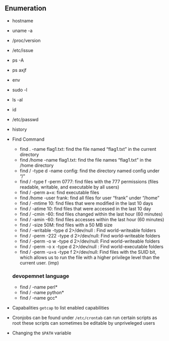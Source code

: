 ## Enumeration

- hostname
    
- uname -a
    
- /proc/version
    
- /etc/issue
    
- ps -A
    
- ps axjf
    
- env
    
- sudo -l
    
- ls -al
    
- id
    
- /etc/passwd
    
- history
    
- Find Command


	- find . -name flag1.txt: find the file named “flag1.txt” in the current directory 
	- find /home -name flag1.txt: find the file names “flag1.txt” in the /home directory
	- find / -type d -name config: find the directory named config under “/”
	-  find / -type f -perm 0777: find files with the 777 permissions (files readable, writable, and executable by all users)
	-  find / -perm a=x: find executable files
	-  find /home -user frank: find all files for user “frank” under “/home”
	-   find / -mtime 10: find files that were modified in the last 10 days
	-   find / -atime 10: find files that were accessed in the last 10 day
	-   find / -cmin -60: find files changed within the last hour (60 minutes)
	-   find / -amin -60: find files accesses within the last hour (60 minutes)
	-   find / -size 50M: find files with a 50 MB size
	- 	find / -writable -type d 2>/dev/null : Find world-writeable folders
    - 	find / -perm -222 -type d 2>/dev/null: Find world-writeable folders
    -	find / -perm -o w -type d 2>/dev/null: Find world-writeable folders
    -	find / -perm -o x -type d 2>/dev/null : Find world-executable folders
    -	find / -perm -u=s -type f 2>/dev/null: Find files with the SUID bit, which allows us to run the file with a higher privilege level than the current user. (imp)
	### devopemnet language
    -	find / -name perl*
    -	find / -name python*
    -	find / -name gcc*
- Capabalities ``getcap`` to list enabled capabilities
- Cronjobs can be found under ``/etc/crontab`` can run certain scripts as root these scripts can sometimes be editable by unpriveleged users
- Changing the ``$PATH`` variable

 
    
    
    
   
    
    
   
    
   
    
    